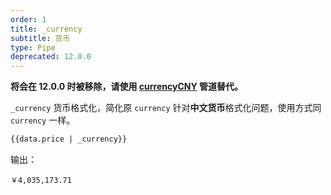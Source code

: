 ```yaml
---
order: 1
title: _currency
subtitle: 货币
type: Pipe
deprecated: 12.0.0
---
```


**将会在 12.0.0 时被移除，请使用 [currencyCNY](/util/pipes-currency/zh) 管道替代。**

`_currency` 货币格式化，简化原 `currency` 针对**中文货币**格式化问题，使用方式同 `currency` 一样。

```html
{{data.price | _currency}}
```

输出：

```
￥4,035,173.71
```
